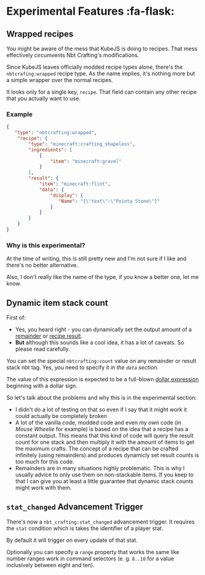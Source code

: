# Experimental Features :fa-flask:
## Wrapped recipes
You might be aware of the mess that KubeJS is doing to recipes.
That mess effectively circumvents Nbt Crafting's modifications.

Since KubeJS leaves officially modded recipe types alone, there's the `nbtcrafing:wrapped` recipe type.
As the name implies, it's nothing more but a simple wrapper over the normal recipes.

It looks only for a single key, `recipe`. That field can contain any other recipe that you actually want to use.

### Example

```json
{
   "type": "nbtcrafting:wrapped",
    "recipe": {
        "type": "minecraft:crafting_shapeless",
        "ingredients": [
            {
                "item": "minecraft:gravel"
            }
        ],
        "result": {
            "item": "minecraft:flint",
            "data": {
                "display": {
                   "Name": "{\"text\":\"Pointy Stone\"}"
                }
            }
        }
    }
}
```

### Why is this experimental?
At the time of writing, this is still pretty new and I'm not sure if I like and there's no better alternative.

Also, I don't really like the name of the type, if you know a better one, let me know.

## Dynamic item stack count
First of:

- Yes, you heard right - you can dynamically set the output amount of a [remainder](../recipe-parts/ingredients/remainders) or [recipe result](../recipe-parts/results).
- **But** although this sounds like a cool idea, it has a lot of caveats. So please read carefully.

You can set the special `nbtcrafting:count` value on any remainder or result stack nbt tag. Yes, you need to specify it *in the `data` section*.

The value of this expression is expected to be a full-blown [dollar expression](../dynamic-data/dollars) beginning with a dollar sign.

So let's talk about the problems and why this is in the experimental section:

- I didn't do a lot of testing on that so even if I say that it might work it could actually be completely broken
- A lot of the vanilla code, modded code and even my own code (in *Mouse Wheelie* for example) is based on the idea that a recipe has a constant output. This means that this kind of code will query the result count for one stack and then multiply it with the amount of items to get the maximum crafts. The concept of a recipe that can be crafted infinitely (using remainders) and produces dynamicly set result counts is too much for this code.
- Remainders are in many situations highly problematic. This is why I usually advice to only use them on non-stackable items. If you keep to that I can give you at least a little guarantee that dynamic stack counts might work with them.

## `stat_changed` Advancement Trigger

There's now a `nbt_crafting:stat_changed` advancement trigger. It requires the `stat` condition which is takes the identifier of a player stat. 

By default it will trigger on every update of that stat.

Optionally you can specify a `range` property that works the same like number ranges work in command selectors (e. g. `8..10` for a value inclusively between eight and ten).
